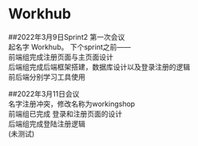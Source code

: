 # Workhub  

##2022年3月9日Sprint2 第一次会议  
起名字 Workhub。 
下个sprint之前——  
前端组完成注册页面与主页面设计  
后端组完成后端框架搭建，数据库设计以及登录注册的逻辑  
前后端分别学习工具使用

##2022年3月11日会议  
名字注册冲突，修改名称为workingshop  
前端组已完成 登录和注册页面的设计  
后端组完成登陆注册逻辑  
(未测试)  

